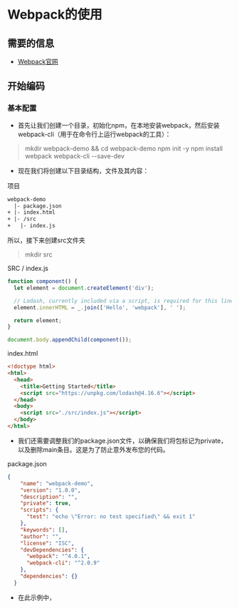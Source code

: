 # Webpack的使用

## 需要的信息

* [Webpack官网](https://webpack.js.org/guides/getting-started/)

## 开始编码
### 基本配置

* 首先让我们创建一个目录，初始化npm，在本地安装webpack，然后安装webpack-cli（用于在命令行上运行webpack的工具）：


> mkdir webpack-demo && cd webpack-demo
> npm init -y
> npm install webpack webpack-cli --save-dev


* 现在我们将创建以下目录结构，文件及其内容：

项目

``` txt
webpack-demo
  |- package.json
+ |- index.html
+ |- /src
+   |- index.js
```

所以，接下来创建src文件夹

> mkdir src

SRC / index.js

``` js
function component() {
  let element = document.createElement('div');

  // Lodash, currently included via a script, is required for this line to work
  element.innerHTML = _.join(['Hello', 'webpack'], ' ');

  return element;
}

document.body.appendChild(component());

```

index.html

``` html
<!doctype html>
<html>
  <head>
    <title>Getting Started</title>
    <script src="https://unpkg.com/lodash@4.16.6"></script>
  </head>
  <body>
    <script src="./src/index.js"></script>
  </body>
</html>
```

* 我们还需要调整我们的package.json文件，以确保我们将包标记为private，以及删除main条目。这是为了防止意外发布您的代码。

package.json

``` json
{
    "name": "webpack-demo",
    "version": "1.0.0",
    "description": "",
    "private": true,
    "scripts": {
      "test": "echo \"Error: no test specified\" && exit 1"
    },
    "keywords": [],
    "author": "",
    "license": "ISC",
    "devDependencies": {
      "webpack": "^4.0.1",
      "webpack-cli": "^2.0.9"
    },
    "dependencies": {}
  }

```

* 在此示例中，<script>标记之间存在隐式依赖关系。我们的index.js文件取决于在lodash运行之前包含在页面中。这是因为index.js从未明确声明需要lodash; 它只是假设全局变量_存在。

* 以这种方式管理JavaScript项目存在问题：

目前并不明显该脚本依赖于外部库。
如果缺少依赖项或包含在错误的顺序中，则应用程序将无法正常运行。
如果包含但未使用依赖项，则将强制浏览器下载不必要的代码。

* 让我们使用webpack来管理这些脚本。

### 创建一个包

* 首先，我们将略微调整我们的目录结构，将“源”代码（/src）与我们的“分发”代码（/dist）分开。“源”代码是我们编写和编辑的代码。“分发”代码是output我们的构建过程的最小化和优化，最终将在浏览器中加载：

项目

```txt
webpack-demo
  |- package.json
+ |- /dist
+   |- index.html
- |- index.html
  |- /src
    |- index.js
```

* 因此，这边我们还需要创建一个文件夹dist：

> mkdir dist

* 要捆绑lodash依赖项index.js，我们需要在本地安装库：

>npm install --save lodash

* 现在，将lodash导入脚本中：

SRC / index.js

``` js
import _ from 'lodash';

function component() {
  let element = document.createElement('div');

  
  element.innerHTML = _.join(['Hello', 'webpack'], ' ');

  return element;
}

document.body.appendChild(component());
```

* 现在，由于我们将捆绑我们的脚本，我们必须更新我们的index.html文件。让我们<script>像现在一样删除lodash ，import并修改另一个<script>标签来加载包，而不是原始/src文件：

DIST / index.html

``` html
<!doctype html>
<html>
  <head>
    <title>Getting Started</title>
  </head>
  <body>
    <script src="main.js"></script>
  </body>
</html>
```

* 在此设置中，index.js明确要求lodash存在，并将其绑定为_（无全局范围污染）。通过声明模块需要什么依赖项，webpack可以使用此信息来构建依赖关系图。然后，它使用该图生成一个优化的包，其中脚本将以正确的顺序执行。

* 因此，让我们运行npx webpack，它将我们的脚本src/index.js作为[入口点](https://webpack.js.org/concepts/entry-points/)，并将生成dist/main.js作为[输出](https://webpack.js.org/concepts/output/)。该npx命令随Node 8.2 / npm 5.2.0或更高版本一起运行，它运行./node_modules/.bin/webpack我们在开头安装的webpack包的webpack binary（）：

> npx webpack
```txt

Hash: dabab1bac2b940c1462b
Version: webpack 4.12.0
Time: 287ms
Built at: 13/06/2018 11:52:07
  Asset      Size  Chunks             Chunk Names
main.js  70.4 KiB       0  [emitted]  main
[1] (webpack)/buildin/module.js 497 bytes {0} [built]
[2] (webpack)/buildin/global.js 489 bytes {0} [built]
[3] ./src/index.js 216 bytes {0} [built]
    + 1 hidden module

WARNING in configuration
The 'mode' option has not been set, webpack will fallback to 'production' for this value. Set 'mode' option to 'development' or 'production' to enable defaults for each environment.
You can also set it to 'none' to disable any default behavior. Learn more: https://webpack.js.org/concepts/mode/
```

* index.html在浏览器中打开，如果一切正常，您应该看到以下文本：'Hello webpack'。

### 模块

在import和export报表已标准化，ES2015和在大多数浏览器都支持。一些旧的浏览器仍然落后，但webpack支持开箱即用的模块。

在幕后，webpack实际上“转换”了代码，以便旧版浏览器也可以运行它。如果您检查一下dist/main.js，您可能会看到webpack如何做到这一点，它非常巧妙！除了import和export，的WebPack支持各种其他模块语法以及，见模块API的详细信息。

注意的WebPack不会改变比其他任何代码import和export语句。如果你使用的是其他ES2015功能，确保使用transpiler如Babel或 Bublé 通过的WebPack的装载系统。

### 使用配置

从版本4开始，webpack不需要任何配置，但大多数项目需要更复杂的设置，这就是webpack支持配置文件的原因。这比在终端中手动输入大量命令要高效得多，所以让我们创建一个替换上面使用的CLI行选项：

项目

``` txt
webpack-demo
  |- package.json
+ |- webpack.config.js
  |- /dist
    |- index.html
  |- /src
    |- index.js
```

webpack.config.js

``` js
const path = require('path');

module.exports = {
  entry: './src/index.js',
  output: {
    filename: 'main.js',
    path: path.resolve(__dirname, 'dist')
  }
};
```

* 现在，让我们再次运行构建，而不是使用我们的新配置文件：

> npx webpack --config webpack.config.js
```txt
Hash: dabab1bac2b940c1462b
Version: webpack 4.12.0
Time: 283ms
Built at: 13/06/2018 11:53:51
  Asset      Size  Chunks             Chunk Names
main.js  70.4 KiB       0  [emitted]  main
[1] (webpack)/buildin/module.js 497 bytes {0} [built]
[2] (webpack)/buildin/global.js 489 bytes {0} [built]
[3] ./src/index.js 216 bytes {0} [built]
    + 1 hidden module

WARNING in configuration
The 'mode' option has not been set, webpack will fallback to 'production' for this value. Set 'mode' option to 'development' or 'production' to enable defaults for each environment.
You can also set it to 'none' to disable any default behavior. Learn more: https://webpack.js.org/concepts/mode/

```

* 配置文件比简单的CLI使用具有更大的灵活性。我们可以通过这种方式指定加载器规则，插件，解析选项和许多其他增强功能.

### NPM脚本

* 鉴于从CLI运行webpack的本地副本并不是特别有趣，我们可以设置一个小捷径。让我们通过添加一个npm脚本来调整我们的package.json：

package.json

``` json
{
    "name": "webpack-demo",
    "version": "1.0.0",
    "description": "",
    "scripts": {
      "test": "echo \"Error: no test specified\" && exit 1",
     "build": "webpack"
    },
    "keywords": [],
    "author": "",
    "license": "ISC",
    "devDependencies": {
      "webpack": "^4.0.1",
      "webpack-cli": "^2.0.9"
    },
    "dependencies": {
      "lodash": "^4.17.5"
    }
  }
```

* 现在npm run build可以使用该npx命令代替我们之前使用的命令。请注意，scripts我们可以按照与之相同的方式引用本地安装的npm软件包npx。这个约定是大多数基于npm的项目的标准，因为它允许所有贡献者使用相同的一组公共脚本（每个脚本都有--config必要的标记）。

* 现在运行以下命令，看看你的脚本别名是否有效：

> npm run build

``` txt
Hash: dabab1bac2b940c1462b
Version: webpack 4.12.0
Time: 278ms
Built at: 13/06/2018 11:54:54
  Asset      Size  Chunks             Chunk Names
main.js  70.4 KiB       0  [emitted]  main
[1] (webpack)/buildin/module.js 497 bytes {0} [built]
[2] (webpack)/buildin/global.js 489 bytes {0} [built]
[3] ./src/index.js 216 bytes {0} [built]
    + 1 hidden module

WARNING in configuration
The 'mode' option has not been set, webpack will fallback to 'production' for this value. Set 'mode' option to 'development' or 'production' to enable defaults for each environment.
You can also set it to 'none' to disable any default behavior. Learn more: https://webpack.js.org/concepts/mode/.
```
## 总结

* 既然您已经有了基本的构建，那么您应该继续Asset Management学习下一个指南，以了解如何使用webpack管理图像和字体等资产。此时，您的项目应如下所示：

项目

```txt
webpack-demo
|- package.json
|- webpack.config.js
|- /dist
  |- main.js
  |- index.html
|- /src
  |- index.js
|- /node_modules
```

* 总的来说一个流程就是：当我们运行npx webpack,脚本src/index.js是作为一个入口点，进入webpack.config.js处理后将生成的dist/main.js 输出。

## 补充：innerHTML解析
* innerHTML，[根据W3C](http://www.w3school.com.cn/htmldom/prop_tablerow_innerhtml.asp)

* innerHTML: innerHTML 属性设置或返回表格行的开始和结束标签之间的 HTML。

* 案例解析：

下面的例子返回了表格行的 inner HTML：

``` html
<html>
<head>
<script type="text/javascript">
function getInnerHTML()
  {
  alert(document.getElementById("tr1").innerHTML);
  }
</script>
</head>
<body>

<table border="1">
<tr id="tr1">
<th>Firstname</th>
<th>Lastname</th>
</tr>
<tr id="tr2">
<td>Peter</td>
<td>Griffin</td>
</tr>
</table>
<br />
<input type="button" onclick="getInnerHTML()" 
value="Alert innerHTML of table row" />

</body>
</html>
```

alert(document.getElementById("tr1").innerHTML);这一句的意思就是读取HTML内的id="tr1”内的内容。所以结果表格内会显示Firstname和Lastname相关参数。

 

